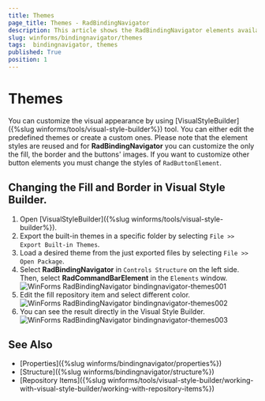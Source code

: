```yaml
---
title: Themes
page_title: Themes - RadBindingNavigator 
description: This article shows the RadBindingNavigator elements available in Visual Style Builder. 
slug: winforms/bindingnavigator/themes
tags:  bindingnavigator, themes
published: True 
position: 1
---
```


# Themes

You can customize the visual appearance by using [VisualStyleBuilder]({%slug winforms/tools/visual-style-builder%}) tool. You can either edit the predefined themes or create a custom ones. Please note that the element styles are reused and for __RadBindingNavigator__ you can customize the only the fill, the border and the buttons' images. If you want to customize other button elements you must change the styles of `RadButtonElement`.

## Changing the Fill and Border in Visual Style Builder.

1. Open [VisualStyleBuilder]({%slug winforms/tools/visual-style-builder%}).
2. Export the built-in themes in a specific folder by selecting `File >> Export Built-in Themes`.
3. Load a desired theme from the just exported files by selecting `File >> Open Package`.
4. Select __RadBindingNavigator__ in `Controls Structure` on the left side. Then, select __RadCommandBarElement__ in the `Elements` window.
 ![WinForms RadBindingNavigator bindingnavigator-themes001](images/bindingnavigator-themes001.png)
5. Edit the fill repository item and select different color.
 ![WinForms RadBindingNavigator bindingnavigator-themes002](images/bindingnavigator-themes002.png)
6. You can see the result directly in the Visual Style Builder.    
 ![WinForms RadBindingNavigator bindingnavigator-themes003](images/bindingnavigator-themes003.png)

## See Also

* [Properties]({%slug winforms/bindingnavigator/properties%})
* [Structure]({%slug winforms/bindingnavigator/structure%})
* [Repository Items]({%slug winforms/tools/visual-style-builder/working-with-visual-style-builder/working-with-repository-items%})
